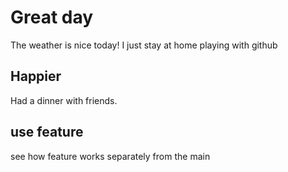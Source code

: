 # Great day
The weather is nice today!
I just stay at home playing with github
## Happier
Had a dinner with friends.
## use feature
see how feature works separately from the main